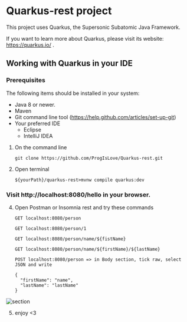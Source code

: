 # Quarkus-rest project

This project uses Quarkus, the Supersonic Subatomic Java Framework.

If you want to learn more about Quarkus, please visit its website: https://quarkus.io/ .

## Working with Quarkus in your IDE

### Prerequisites
The following items should be installed in your system:
* Java 8 or newer.
* Maven
* Git command line tool (https://help.github.com/articles/set-up-git)
* Your preferred IDE
  * Eclipse
  * IntelliJ IDEA

1) On the command line
    ```
    git clone https://github.com/ProgIsLove/Quarkus-rest.git
    ```
2) Open terminal
    ```shell script
    ${yourPath}/quarkus-rest>mvnw compile quarkus:dev
    ```
### Visit http://localhost:8080/hello in your browser.
 
4) Open Postman or Insomnia rest and try these commands
    ```
    GET localhost:8080/person
    
    GET localhost:8080/person/1
    
    GET localhost:8080/person/name/${fistName}
    
    GET localhost:8080/person/name/${firstName}/${lastName}
    
    POST localhost:8080/person => in Body section, tick raw, select JSON and write 
    
    {
      "firstName": "name",
      "lastName": "lastName"
    }
    
    ```
   
 <img alt="section" src="https://imgur.com/iaqct9i.png">
 
 
  5) enjoy <3
    







